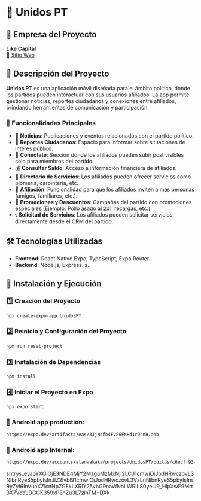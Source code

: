 # 📱 Unidos PT

## 🏢 Empresa del Proyecto

**Like Capital**  
🔗 [Sitio Web](https://likephone.mx/)

## 📖 Descripción del Proyecto

**Unidos PT** es una aplicación móvil diseñada para el ámbito político, donde los partidos pueden interactuar con sus usuarios afiliados. La app permite gestionar noticias, reportes ciudadanos y conexiones entre afiliados, brindando herramientas de comunicación y participación.

### 🔹 Funcionalidades Principales

- 📰 **Noticias**: Publicaciones y eventos relacionados con el partido político.
- 📢 **Reportes Ciudadanos**: Espacio para informar sobre situaciones de interés público.
- 🔗 **Conéctate**: Sección donde los afiliados pueden subir post visibles solo para miembros del partido.
- 💰 **Consultar Saldo**: Acceso a información financiera de afiliados.
- 📂 **Directorio de Servicios**: Los afiliados pueden ofrecer servicios como plomería, carpintería, etc.
- 👥 **Afiliación**: Funcionalidad para que los afiliados inviten a más personas (amigos, familiares, etc.).
- 🎁 **Promociones y Descuentos**: Campañas del partido con promociones especiales (Ejemplo: Pollo asado al 2x1, recargas, etc.).
- 📞 **Solicitud de Servicios**: Los afiliados pueden solicitar servicios directamente desde el CRM del partido.

## 🛠️ Tecnologías Utilizadas

- **Frontend**: React Native Expo, TypeScript, Expo Router.
- **Backend**: Node.js, Express.js.

## 🚀 Instalación y Ejecución

### 1️⃣ Creación del Proyecto

```sh
npx create-expo-app UnidosPT
```

### 2️⃣ Reinicio y Configuración del Proyecto

```sh
npm run reset-project
```

### 3️⃣ Instalación de Dependencias

```sh
npm install
```

### 4️⃣ Iniciar el Proyecto en Expo

```sh
npx expo start
```

### 🤖 Android app production:

```sh
https://expo.dev/artifacts/eas/3JjMsfb4FvFGFNHd1rDhnH.aab
```

### 🤖 Android app Internal:

```sh
https://expo.dev/accounts/alanwakaka/projects/UnidosPT/builds/c6ecff93-32d2-4bbe-bfc0-c298937a7bb8
```


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